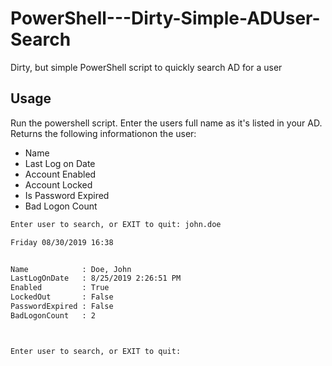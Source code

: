 # PowerShell---Dirty-Simple-ADUser-Search
Dirty, but simple PowerShell script to quickly search AD for a user

## Usage
Run the powershell script. Enter the users full name as it's listed in your AD.
Returns the following informationon the user:
* Name
* Last Log on Date
* Account Enabled
* Account Locked
* Is Password Expired
* Bad Logon Count


```sh
Enter user to search, or EXIT to quit: john.doe

Friday 08/30/2019 16:38


Name            : Doe, John
LastLogOnDate   : 8/25/2019 2:26:51 PM
Enabled         : True
LockedOut       : False
PasswordExpired : False
BadLogonCount   : 2



Enter user to search, or EXIT to quit:
```
